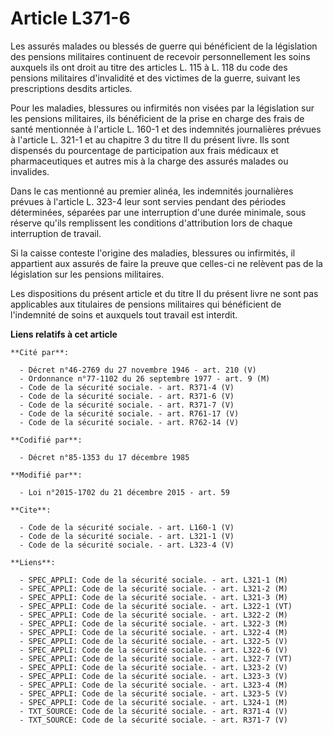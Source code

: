 # Article L371-6

Les assurés malades ou blessés de guerre qui bénéficient de la législation des pensions militaires continuent de recevoir
personnellement les soins auxquels ils ont droit au titre des articles L. 115 à L. 118 du code des pensions militaires
d'invalidité et des victimes de la guerre, suivant les prescriptions desdits articles. 

Pour les maladies, blessures ou infirmités non visées par la législation sur les pensions militaires, ils bénéficient de la
prise en charge des frais de santé mentionnée à l'article L. 160-1 et des indemnités journalières prévues à l'article L.
321-1 et au chapitre 3 du titre II du présent livre. Ils sont dispensés du pourcentage de participation aux frais médicaux et
pharmaceutiques et autres mis à la charge des assurés malades ou invalides. 

Dans le cas mentionné au premier alinéa, les indemnités journalières prévues à l'article L. 323-4 leur sont servies pendant
des périodes déterminées, séparées par une interruption d'une durée minimale, sous réserve qu'ils remplissent les conditions
d'attribution lors de chaque interruption de travail. 

Si la caisse conteste l'origine des maladies, blessures ou infirmités, il appartient aux assurés de faire la preuve que
celles-ci ne relèvent pas de la législation sur les pensions militaires. 

Les dispositions du présent article et du titre II du présent livre ne sont pas applicables aux titulaires de pensions
militaires qui bénéficient de l'indemnité de soins et auxquels tout travail est interdit.

**Liens relatifs à cet article**

	**Cité par**:

	  - Décret n°46-2769 du 27 novembre 1946 - art. 210 (V)
	  - Ordonnance n°77-1102 du 26 septembre 1977 - art. 9 (M)
	  - Code de la sécurité sociale. - art. R371-4 (V)
	  - Code de la sécurité sociale. - art. R371-6 (V)
	  - Code de la sécurité sociale. - art. R371-7 (V)
	  - Code de la sécurité sociale. - art. R761-17 (V)
	  - Code de la sécurité sociale. - art. R762-14 (V)

	**Codifié par**:

	  - Décret n°85-1353 du 17 décembre 1985

	**Modifié par**:

	  - Loi n°2015-1702 du 21 décembre 2015 - art. 59

	**Cite**:

	  - Code de la sécurité sociale. - art. L160-1 (V)
	  - Code de la sécurité sociale. - art. L321-1 (V)
	  - Code de la sécurité sociale. - art. L323-4 (V)

	**Liens**:

	  - SPEC_APPLI: Code de la sécurité sociale. - art. L321-1 (M)
	  - SPEC_APPLI: Code de la sécurité sociale. - art. L321-2 (M)
	  - SPEC_APPLI: Code de la sécurité sociale. - art. L321-3 (M)
	  - SPEC_APPLI: Code de la sécurité sociale. - art. L322-1 (VT)
	  - SPEC_APPLI: Code de la sécurité sociale. - art. L322-2 (M)
	  - SPEC_APPLI: Code de la sécurité sociale. - art. L322-3 (M)
	  - SPEC_APPLI: Code de la sécurité sociale. - art. L322-4 (M)
	  - SPEC_APPLI: Code de la sécurité sociale. - art. L322-5 (V)
	  - SPEC_APPLI: Code de la sécurité sociale. - art. L322-6 (V)
	  - SPEC_APPLI: Code de la sécurité sociale. - art. L322-7 (VT)
	  - SPEC_APPLI: Code de la sécurité sociale. - art. L323-2 (V)
	  - SPEC_APPLI: Code de la sécurité sociale. - art. L323-3 (V)
	  - SPEC_APPLI: Code de la sécurité sociale. - art. L323-4 (M)
	  - SPEC_APPLI: Code de la sécurité sociale. - art. L323-5 (V)
	  - SPEC_APPLI: Code de la sécurité sociale. - art. L324-1 (M)
	  - TXT_SOURCE: Code de la sécurité sociale. - art. R371-4 (V)
	  - TXT_SOURCE: Code de la sécurité sociale. - art. R371-7 (V)
